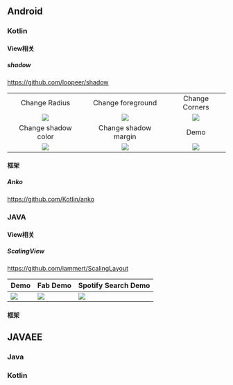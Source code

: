 ## Android

### Kotlin

#### View相关

##### shadow

https://github.com/loopeer/shadow


|                                          |                                          |                                          |
| :--------------------------------------: | :--------------------------------------: | :--------------------------------------: |
|              Change Radius               |            Change foreground             |              Change Corners              |
| ![](https://github.com/loopeer/shadow/raw/master/screenshot/shadow_radius.gif) | ![](https://github.com/loopeer/shadow/raw/master/screenshot/shadow_foreground.gif) | ![](https://github.com/loopeer/shadow/raw/master/screenshot/shadow_corners.gif) |
|           Change shadow color            |           Change shadow margin           |                   Demo                   |
| ![](https://github.com/loopeer/shadow/raw/master/screenshot/shadow_color.gif) | ![](https://github.com/loopeer/shadow/raw/master/screenshot/shadow_margin_hide.gif) | ![](https://github.com/loopeer/shadow/raw/master/screenshot/shadow_demo.gif) |





#### 框架

##### Anko

https://github.com/Kotlin/anko



### JAVA

#### View相关

##### ScalingView

https://github.com/iammert/ScalingLayout

| Demo                                     | Fab Demo                                 | Spotify Search Demo                      |
| ---------------------------------------- | ---------------------------------------- | ---------------------------------------- |
| ![](https://github.com/iammert/ScalingLayout/blob/master/art/gif_behavior.gif) | ![](https://github.com/iammert/ScalingLayout/blob/master/art/gif_fab.gif) | ![](https://github.com/iammert/ScalingLayout/blob/master/art/gif_searchbar.gif) |



#### 框架



## JAVAEE

### Java





### Kotlin